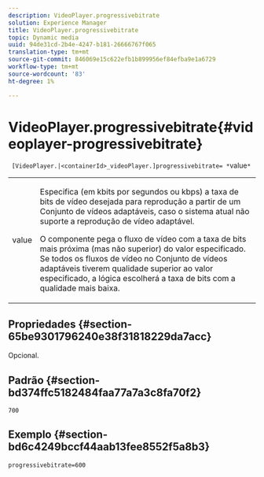 ```yaml
---
description: VideoPlayer.progressivebitrate
solution: Experience Manager
title: VideoPlayer.progressivebitrate
topic: Dynamic media
uuid: 94de31cd-2b4e-4247-b181-26666767f065
translation-type: tm+mt
source-git-commit: 846069e15c622efb1b899956ef84efba9e1a6729
workflow-type: tm+mt
source-wordcount: '83'
ht-degree: 1%

---
```



# VideoPlayer.progressivebitrate{#videoplayer-progressivebitrate}

` [VideoPlayer.|<containerId>_videoPlayer.]progressivebitrate= *`value`*`

<table id="table_678AFC7BC06F41188F820502D2014C1F"> 
 <tbody> 
  <tr> 
   <td colname="col1"> <p> <span class="codeph"><span class="varname"> value</span></span> </p> </td> 
   <td colname="col2"> <p> Especifica (em kbits por segundos ou kbps) a taxa de bits de vídeo desejada para reprodução a partir de um Conjunto de vídeos adaptáveis, caso o sistema atual não suporte a reprodução de vídeo adaptável. </p> <p>O componente pega o fluxo de vídeo com a taxa de bits mais próxima (mas não superior) do valor especificado. Se todos os fluxos de vídeo no Conjunto de vídeos adaptáveis tiverem qualidade superior ao valor especificado, a lógica escolherá a taxa de bits com a qualidade mais baixa. </p> </td> 
  </tr> 
 </tbody> 
</table>

## Propriedades {#section-65be9301796240e38f31818229da7acc}

Opcional.

## Padrão {#section-bd374ffc5182484faa77a7a3c8fa70f2}

`700`

## Exemplo {#section-bd6c4249bccf44aab13fee8552f5a8b3}

`progressivebitrate=600`
